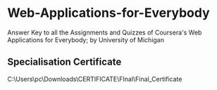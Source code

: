 # Web-Applications-for-Everybody
Answer Key to all the Assignments and Quizzes of Coursera's Web Applications for Everybody; by University of Michigan

##  Specialisation Certificate

C:\Users\pc\Downloads\CERTIFICATE\FInal\Final_Certificate
